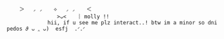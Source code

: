        ＞　 ◞ ◞ 　 ⟡　 ◞ ◞ 　 ＜
                    >ᴗ<    ︴molly !!
                 hii, if u see me plz interact..! btw im a minor so dni pedos 𝜗 ᴗ ‸ ᴗ)  esfj  .ᐟ.ᐟ

<!---
meowinfetti/meowinfetti is a ✨ special ✨ repository because its `README.md` (this file) appears on your GitHub profile.
You can click the Preview link to take a look at your changes.
--->
